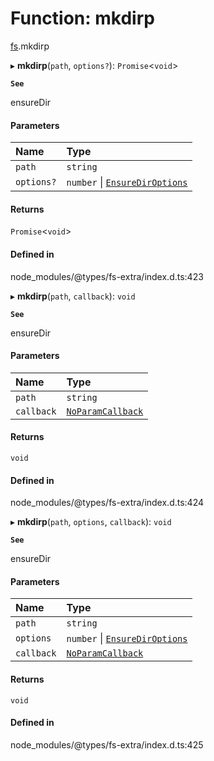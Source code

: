 # Function: mkdirp

[fs](../modules/fs.md).mkdirp

▸ **mkdirp**(`path`, `options?`): `Promise`<`void`\>

**`See`**

ensureDir

#### Parameters

| Name | Type |
| :------ | :------ |
| `path` | `string` |
| `options?` | `number` \| [`EnsureDirOptions`](../interfaces/fs.EnsureDirOptions.md) |

#### Returns

`Promise`<`void`\>

#### Defined in

node_modules/@types/fs-extra/index.d.ts:423

▸ **mkdirp**(`path`, `callback`): `void`

**`See`**

ensureDir

#### Parameters

| Name | Type |
| :------ | :------ |
| `path` | `string` |
| `callback` | [`NoParamCallback`](../types/fs.NoParamCallback.md) |

#### Returns

`void`

#### Defined in

node_modules/@types/fs-extra/index.d.ts:424

▸ **mkdirp**(`path`, `options`, `callback`): `void`

**`See`**

ensureDir

#### Parameters

| Name | Type |
| :------ | :------ |
| `path` | `string` |
| `options` | `number` \| [`EnsureDirOptions`](../interfaces/fs.EnsureDirOptions.md) |
| `callback` | [`NoParamCallback`](../types/fs.NoParamCallback.md) |

#### Returns

`void`

#### Defined in

node_modules/@types/fs-extra/index.d.ts:425
